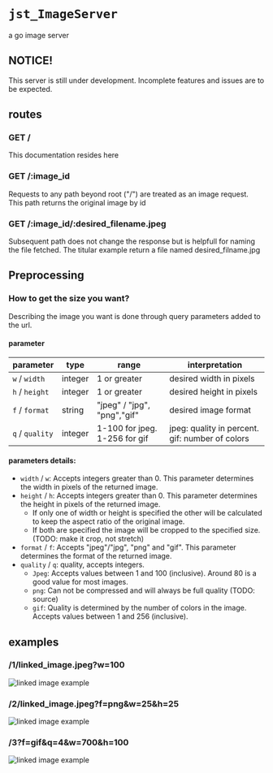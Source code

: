 # `jst_ImageServer`

a go image server

## NOTICE!

This server is still under development. Incomplete features and issues are to be expected.

## routes

### GET /

This documentation resides here

### GET /:image_id

Requests to any path beyond root ("/") are treated as an image request.
This path returns the original image by id

### GET /:image_id/:desired_filename.jpeg

Subsequent path does not change the response but is helpfull for naming the file fetched.
The titular example return a file named desired_filname.jpg

## Preprocessing

### How to get the size you want?

Describing the image you want is done through query parameters added to the url.

#### parameter

| parameter       | type    | range                         | interpretation                                  |
| --------------- | ------- | ----------------------------- | ----------------------------------------------- |
| `w` / `width`   | integer | 1 or greater                  | desired width in pixels                         |
| `h` / `height`  | integer | 1 or greater                  | desired height in pixels                        |
| `f` / `format`  | string  | "jpeg" / "jpg", "png","gif"   | desired image format                            |
| `q` / `quality` | integer | 1-100 for jpeg. 1-256 for gif | jpeg: quality in percent. gif: number of colors |

#### parameters details:
- `width` / `w`: Accepts integers greater than 0. This parameter determines the width in pixels of the returned image. 
- `height` / `h`: Accepts integers greater than 0. This parameter determines the height in pixels of the returned image. 
  - If only one of width or height is specified the other will be calculated to keep the aspect ratio of the original image.
  - If both are specified the image will be cropped to the specified size. (TODO: make it crop, not stretch)
- `format` / `f`: Accepts "jpeg"/"jpg", "png" and "gif". This parameter determines the format of the returned image. 
- `quality` / `q`: quality, accepts integers. 
  - `Jpeg`: Accepts values between 1 and 100 (inclusive). Around 80 is a good value for most images.
  - `png`: Can not be compressed and will always be full quality (TODO: source)
  - `gif`: Quality is determined by the number of colors in the image. Accepts values between 1 and 256 (inclusive).



## examples

### /1/linked_image.jpeg?w=100
![linked image example](/1/linked_image.jpeg?w=200)


### /2/linked_image.jpeg?f=png&w=25&h=25
![linked image example](/2/linked_image.jpeg?f=png&w=250&h=250)

### /3?f=gif&q=4&w=700&h=100
![linked image example](/3?f=gif&q=4&w=700&h=100)
